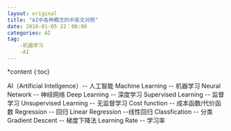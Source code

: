```yaml
---
layout: original
title: "AI中各种概念的中英文对照"
date: 2018-01-05 22：00:00
categories: AI
tag: 
	-机器学习
	-AI
---
```

*content 
{:toc}

AI（Artificial Intellgence）-- 人工智能
Machine Learning -- 机器学习
Neural Network -- 神经网络
Deep Learning -- 深度学习
Supervised Learning -- 监督学习
Unsupervised Learning -- 无监督学习
Cost function -- 成本函数/代价函数
Regression -- 回归
Linear Regression --线性回归
Classfication -- 分类
Gradient Descent -- 梯度下降法
Learning Rate -- 学习率
